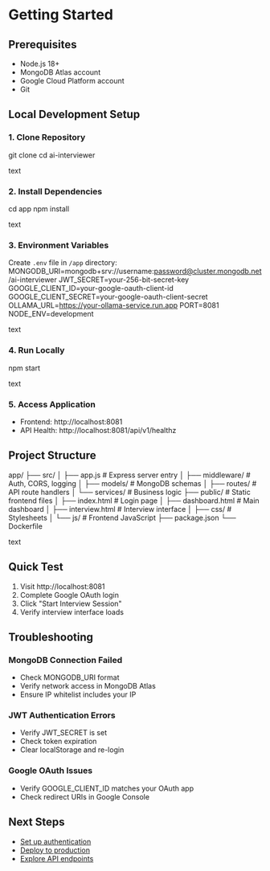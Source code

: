 # Getting Started

## Prerequisites
- Node.js 18+
- MongoDB Atlas account
- Google Cloud Platform account
- Git

## Local Development Setup

### 1. Clone Repository
git clone <your-repo-url>
cd ai-interviewer

text

### 2. Install Dependencies
cd app
npm install

text

### 3. Environment Variables
Create `.env` file in `/app` directory:
MONGODB_URI=mongodb+srv://username:password@cluster.mongodb.net/ai-interviewer
JWT_SECRET=your-256-bit-secret-key
GOOGLE_CLIENT_ID=your-google-oauth-client-id
GOOGLE_CLIENT_SECRET=your-google-oauth-client-secret
OLLAMA_URL=https://your-ollama-service.run.app
PORT=8081
NODE_ENV=development

text

### 4. Run Locally
npm start

text

### 5. Access Application
- Frontend: http://localhost:8081
- API Health: http://localhost:8081/api/v1/healthz

## Project Structure
app/
├── src/
│ ├── app.js # Express server entry
│ ├── middleware/ # Auth, CORS, logging
│ ├── models/ # MongoDB schemas
│ ├── routes/ # API route handlers
│ └── services/ # Business logic
├── public/ # Static frontend files
│ ├── index.html # Login page
│ ├── dashboard.html # Main dashboard
│ ├── interview.html # Interview interface
│ ├── css/ # Stylesheets
│ └── js/ # Frontend JavaScript
├── package.json
└── Dockerfile

text

## Quick Test
1. Visit http://localhost:8081
2. Complete Google OAuth login
3. Click "Start Interview Session"
4. Verify interview interface loads

## Troubleshooting

### MongoDB Connection Failed
- Check MONGODB_URI format
- Verify network access in MongoDB Atlas
- Ensure IP whitelist includes your IP

### JWT Authentication Errors
- Verify JWT_SECRET is set
- Check token expiration
- Clear localStorage and re-login

### Google OAuth Issues
- Verify GOOGLE_CLIENT_ID matches your OAuth app
- Check redirect URIs in Google Console

## Next Steps
- [Set up authentication](authentication.md)
- [Deploy to production](deployment.md)
- [Explore API endpoints](api-reference.md)
